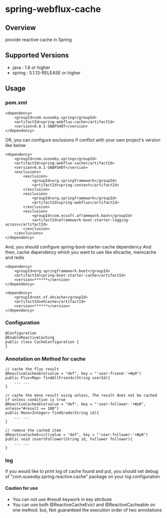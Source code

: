 # spring-webflux-cache

## Overview

provide reactive cache in Spring

## Supported Versions
* java : 1.8 or higher
* spring : 5.1.13-RELEASE or higher

## Usage
### pom.xml
	<dependency>
		<groupId>com.suseoby.spring</groupId>
		<artifactId>spring-webflux-cache</artifactId>
		<version>0.0.1-SNAPSHOT</version>
	</dependency>

OR, you can configure exclusions if conflict with your own project's version like below

	<dependency>
		<groupId>com.suseoby.spring</groupId>
		<artifactId>spring-webflux-cache</artifactId>
		<version>0.0.1-SNAPSHOT</version>
		<exclusions>
			<exclusion>
				<groupId>org.springframework</groupId>
				<artifactId>spring-context</artifactId>
			</exclusion>
			<exclusion>
				<groupId>org.springframework</groupId>
				<artifactId>spring-webflux</artifactId>
			</exclusion>
			<exclusion>
				<groupId>com.ncsoft.aframework.boot</groupId>
				<artifactId>aframework-boot-starter-logging-access</artifactId>
			</exclusion>
		</exclusions>
	</dependency>

And, you should configure spring-boot-starter-cache dependency
And then, cache dependency which you want to use like ehcache, memcache and redis

	<dependency>
	    <groupId>org.springframework.boot</groupId>
	    <artifactId>spring-boot-starter-cache</artifactId>
	    <version>******</version>
	</dependency>

	<dependency>
        <groupId>net.sf.ehcache</groupId>
		<artifactId>ehcache</artifactId>
		<version>******</version>
	</dependency>

### Configuration
	@Configuration
	@EnableReactiveCaching
	public class CacheConfiguration {
	}

### Annotation on Method for cache
	// cache the flux result
	@ReactiveCacheable(value = "def", key = "'user-friend-'+#p0")
	public Flux<Map> findAllFriends(String userId){
		... ...
	}

	// cache the mono result using unless, The result does not be cached if unless condition is true
	@ReactiveCacheable(value = "def", key = "'user-follower-'+#p0", unless="#result == 100")
	public Mono<Integer> findGrade(String id){
		... ...
	}

	// remove the cached item
	@ReactiveCacheEvict(value = "def", key = "'user-follower-'+#p0")
	public void insertFollower(String id, Follower follower){
		... ...
	}
	
### log
if you would like to print log of cache found and put, you should set debug of "com.suseoby.spring.reactive.cache" package on your log configuration

#### Caution for use
* You can not use #result keywork in key attribute
* You can use both @ReactiveCacheEvict and @ReactiveCacheable on one method. but, Not guaranteed the execution order of two annotations 


